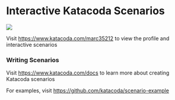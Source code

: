 # Interactive Katacoda Scenarios

[![](http://shields.katacoda.com/katacoda/marc35212/count.svg)](https://www.katacoda.com/marc35212 "Get your profile on Katacoda.com")

Visit https://www.katacoda.com/marc35212 to view the profile and interactive scenarios

### Writing Scenarios
Visit https://www.katacoda.com/docs to learn more about creating Katacoda scenarios

For examples, visit https://github.com/katacoda/scenario-example
